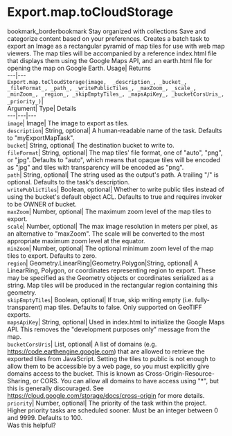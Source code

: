  
#  Export.map.toCloudStorage 
bookmark_borderbookmark Stay organized with collections  Save and categorize content based on your preferences.
Creates a batch task to export an Image as a rectangular pyramid of map tiles for use with web map viewers. The map tiles will be accompanied by a reference index.html file that displays them using the Google Maps API, and an earth.html file for opening the map on Google Earth. 
Usage| Returns  
---|---  
`Export.map.toCloudStorage(image,  _description_, _bucket_, _fileFormat_, _path_, _writePublicTiles_, _maxZoom_, _scale_, _minZoom_, _region_, _skipEmptyTiles_, _mapsApiKey_, _bucketCorsUris_, _priority_)`|   
Argument|  Type| Details  
---|---|---  
`image`| Image| The image to export as tiles.  
`description`| String, optional| A human-readable name of the task. Defaults to "myExportMapTask".  
`bucket`| String, optional| The destination bucket to write to.  
`fileFormat`| String, optional| The map tiles' file format, one of "auto", "png", or "jpg". Defaults to "auto", which means that opaque tiles will be encoded as "jpg" and tiles with transparency will be encoded as "png".  
`path`| String, optional| The string used as the output's path. A trailing "/" is optional. Defaults to the task's description.  
`writePublicTiles`| Boolean, optional| Whether to write public tiles instead of using the bucket's default object ACL. Defaults to true and requires invoker to be OWNER of bucket.  
`maxZoom`| Number, optional| The maximum zoom level of the map tiles to export.  
`scale`| Number, optional| The max image resolution in meters per pixel, as an alternative to "maxZoom". The scale will be converted to the most appropriate maximum zoom level at the equator.  
`minZoom`| Number, optional| The optional minimum zoom level of the map tiles to export. Defaults to zero.  
`region`| Geometry.LinearRing|Geometry.Polygon|String, optional| A LinearRing, Polygon, or coordinates representing region to export. These may be specified as the Geometry objects or coordinates serialized as a string. Map tiles will be produced in the rectangular region containing this geometry.  
`skipEmptyTiles`| Boolean, optional| If true, skip writing empty (i.e. fully-transparent) map tiles. Defaults to false. Only supported on GeoTIFF exports.  
`mapsApiKey`| String, optional| Used in index.html to initialize the Google Maps API. This removes the "development purposes only" message from the map.  
`bucketCorsUris`| List, optional| A list of domains (e.g. https://code.earthengine.google.com) that are allowed to retrieve the exported tiles from JavaScript. Setting the tiles to public is not enough to allow them to be accessible by a web page, so you must explicitly give domains access to the bucket. This is known as Cross-Origin-Resource-Sharing, or CORS. You can allow all domains to have access using "*", but this is generally discouraged. See https://cloud.google.com/storage/docs/cross-origin for more details.  
`priority`| Number, optional| The priority of the task within the project. Higher priority tasks are scheduled sooner. Must be an integer between 0 and 9999. Defaults to 100.  
Was this helpful?
